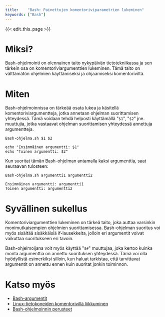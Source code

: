 ```yaml
---
title:    "Bash: Painettujen komentoriviparametrien lukeminen"
keywords: ["Bash"]
---
```


{{< edit_this_page >}}

# Miksi?

Bash-ohjelmointi on olennainen taito nykypäivän tietotekniikassa ja sen tärkein osa on komentoriviargumenttien lukeminen. Tämä taito on välttämätön ohjelmien käyttämiseksi ja ohjaamiseksi komentoriviltä.

# Miten

Bash-ohjelmoinnissa on tärkeää osata lukea ja käsitellä komentoriviargumentteja, jotka annetaan ohjelman suorittamisen yhteydessä. Tämä voidaan tehdä helposti käyttämällä "```$1```", "```$2```" jne. muuttujia, jotka vastaavat ohjelman suorittamisen yhteydessä annettuja argumentteja.

```
Bash-ohjelma.sh $1 $2

echo "Ensimmäinen argumentti: $1" 
echo "Toinen argumentti: $2"
```

Kun suoritat tämän Bash-ohjelman antamalla kaksi argumenttia, saat seuraavan tulosteen:
```
Bash-ohjelma.sh argumentti1 argumentti2

Ensimmäinen argumentti: argumentti1 
Toinen argumentti: argumentti2
```

# Syvällinen sukellus

Komentoriviargumenttien lukeminen on tärkeä taito, joka auttaa varsinkin monimutkaisempien ohjelmien suorittamisessa. Bash-ohjelman suoritus voi myös sisältää sisäkkäisiä if-lausekkeita, jolloin eri argumentit voivat vaikuttaa suoritukseen eri tavoin.

Bash-ohjelmoijana voit myös käyttää "```$#```" muuttujaa, joka kertoo kuinka monta argumenttia on annettu suorituksen yhteydessä. Tämä voi olla hyödyllistä esimerkiksi silloin, kun haluat tarkistaa, että tarvittavat argumentit on annettu ennen kuin suoritat jonkin toiminnon.

# Katso myös
- [Bash-argumentit](https://www.gnu.org/software/bash/manual/html_node/Shell-Parameters.html)
- [Linux-tietokoneiden komentorivillä liikkuminen](https://www.ict.kruunusillat.fi/kotilin/vinkkeja/Linux/komentorivi)
- [Bash-ohjelmoinnin perusteet](https://coderefinery.github.io/bash/01-introduction/index.html)